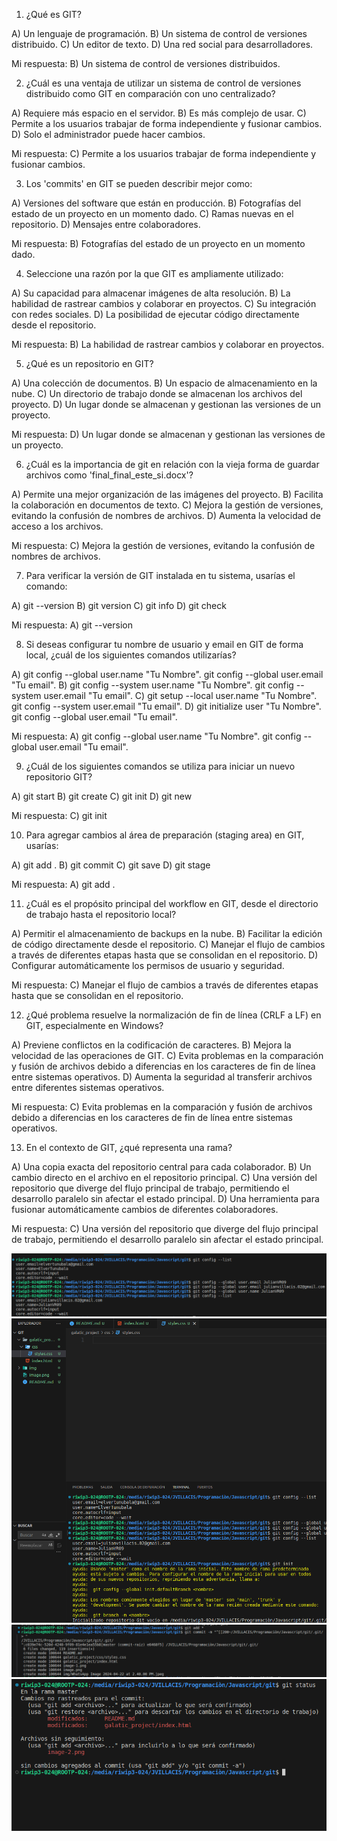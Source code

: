 1. ¿Qué es GIT?

A) Un lenguaje de programación.
B) Un sistema de control de versiones distribuido.
C) Un editor de texto.
D) Una red social para desarrolladores.

Mi respuesta: B) Un sistema de control de versiones distribuidos.

2. ¿Cuál es una ventaja de utilizar un sistema de control de versiones distribuido como GIT en comparación con uno centralizado?

A) Requiere más espacio en el servidor.
B) Es más complejo de usar.
C) Permite a los usuarios trabajar de forma independiente y fusionar cambios.
D) Solo el administrador puede hacer cambios.

Mi respuesta: C) Permite a los usuarios trabajar de forma independiente y fusionar cambios.

3. Los 'commits' en GIT se pueden describir mejor como:

A) Versiones del software que están en producción.
B) Fotografías del estado de un proyecto en un momento dado.
C) Ramas nuevas en el repositorio.
D) Mensajes entre colaboradores.

Mi respuesta: B) Fotografías del estado de un proyecto en un momento dado.

4. Seleccione una razón por la que GIT es ampliamente utilizado:

A) Su capacidad para almacenar imágenes de alta resolución.
B) La habilidad de rastrear cambios y colaborar en proyectos.
C) Su integración con redes sociales.
D) La posibilidad de ejecutar código directamente desde el repositorio.

Mi respuesta: B) La habilidad de rastrear cambios y colaborar en proyectos.

5. ¿Qué es un repositorio en GIT?

A) Una colección de documentos.
B) Un espacio de almacenamiento en la nube.
C) Un directorio de trabajo donde se almacenan los archivos del proyecto.
D) Un lugar donde se almacenan y gestionan las versiones de un proyecto.

Mi respuesta: D) Un lugar donde se almacenan y gestionan las versiones de un proyecto.

6. ¿Cuál es la importancia de git en relación con la vieja forma de guardar archivos como 'final_final_este_si.docx'?

A) Permite una mejor organización de las imágenes del proyecto.
B) Facilita la colaboración en documentos de texto.
C) Mejora la gestión de versiones, evitando la confusión de nombres de archivos.
D) Aumenta la velocidad de acceso a los archivos.

Mi respuesta: C) Mejora la gestión de versiones, evitando la confusión de nombres de archivos.

7. Para verificar la versión de GIT instalada en tu sistema, usarías el comando:

A) git --version
B) git version
C) git info
D) git check

Mi respuesta: A) git --version

8. Si deseas configurar tu nombre de usuario y email en GIT de forma local, ¿cuál de los siguientes comandos utilizarías?

A) git config --global user.name "Tu Nombre". git config --global user.email "Tu email".
B) git config --system user.name "Tu Nombre". git config --system user.email "Tu email".
C) git setup --local user.name "Tu Nombre". git config --system user.email "Tu email".
D) git initialize user "Tu Nombre". git config --global user.email "Tu email".

Mi respuesta: A) git config --global user.name "Tu Nombre". git config --global user.email "Tu email".

9. ¿Cuál de los siguientes comandos se utiliza para iniciar un nuevo repositorio GIT?

A) git start
B) git create
C) git init
D) git new

Mi respuesta: C) git init

10. Para agregar cambios al área de preparación (staging area) en GIT, usarías:

A) git add .
B) git commit
C) git save
D) git stage

Mi respuesta: A) git add .

11. ¿Cuál es el propósito principal del workflow en GIT, desde el directorio de trabajo hasta el repositorio local?

A) Permitir el almacenamiento de backups en la nube.
B) Facilitar la edición de código directamente desde el repositorio.
C) Manejar el flujo de cambios a través de diferentes etapas hasta que se consolidan en el repositorio.
D) Configurar automáticamente los permisos de usuario y seguridad.

Mi respuesta: C) Manejar el flujo de cambios a través de diferentes etapas hasta que se consolidan en el repositorio.

12. ¿Qué problema resuelve la normalización de fin de línea (CRLF a LF) en GIT, especialmente en Windows?

A) Previene conflictos en la codificación de caracteres.
B) Mejora la velocidad de las operaciones de GIT.
C) Evita problemas en la comparación y fusión de archivos debido a diferencias en los caracteres de fin de línea entre sistemas operativos.
D) Aumenta la seguridad al transferir archivos entre diferentes sistemas operativos.

Mi respuesta: C) Evita problemas en la comparación y fusión de archivos debido a diferencias en los caracteres de fin de línea entre sistemas operativos.

13. En el contexto de GIT, ¿qué representa una rama?

A) Una copia exacta del repositorio central para cada colaborador.
B) Un cambio directo en el archivo en el repositorio principal.
C) Una versión del repositorio que diverge del flujo principal de trabajo, permitiendo el desarrollo paralelo sin afectar el estado principal.
D) Una herramienta para fusionar automáticamente cambios de diferentes colaboradores.

Mi respuesta: C) Una versión del repositorio que diverge del flujo principal de trabajo, permitiendo el desarrollo paralelo sin afectar el estado principal.

![Punto 1](image.png)
![Punto 2](image-1.png)
![Punto 3-4](image-2.png)
![Punto 5](image-3.png)
